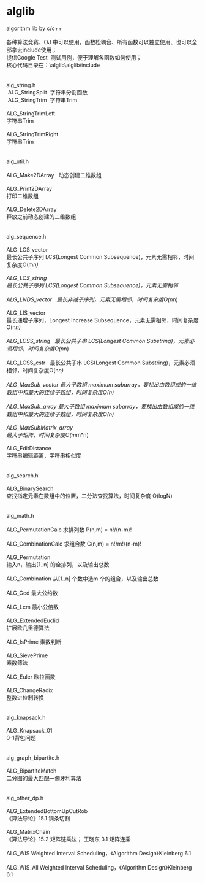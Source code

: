 # alglib
algorithm lib by c/c++<br />
<br />
各种算法竞赛、OJ 中可以使用，函数松耦合、所有函数可以独立使用、也可以全部拿去include使用；<br />
提供Google Test &nbsp;测试用例，便于理解各函数如何使用；<br />
核心代码目录在：\alglib\alglib\include<br />
<br />
<br />
alg_string.h<br />
<span style="white-space:pre">	</span>ALG_StringSplit <span style="white-space:pre">		</span>字符串分割函数<br />
<span style="white-space:pre">	</span>ALG_StringTrim <span style="white-space:pre">			</span>字符串Trim<br />
<span style="white-space:pre">	</span>ALG_StringTrimLeft<span style="white-space:pre">	</span>字符串Trim<br />
<span style="white-space:pre">	</span>ALG_StringTrimRight<span style="white-space:pre">	</span>字符串Trim<br />
<br />
<br />
alg_util.h<br />
<span style="white-space:pre">	</span>ALG_Make2DArray<span style="white-space:pre">		</span> &nbsp;动态创建二维数组<br />
<span style="white-space:pre">	</span>ALG_Print2DArray<span style="white-space:pre">		</span>打印二维数组<br />
<span style="white-space:pre">	</span>ALG_Delete2DArray<span style="white-space:pre">		</span>释放之前动态创建的二维数组<br />
<br />
<br />
alg_sequence.h<br />
<span style="white-space:pre">	</span>ALG_LCS_vector<span style="white-space:pre">			</span>最长公共子序列 LCS(Longest Common Subsequence)，元素无需相邻，时间复杂度O(m*n)<br />
<span style="white-space:pre">	</span>ALG_LCS_string<span style="white-space:pre">			</span>最长公共子序列 LCS(Longest Common Subsequence)，元素无需相邻<br />
<span style="white-space:pre">	</span>ALG_LNDS_vector<span style="white-space:pre">		</span> &nbsp;最长非减子序列，元素无需相邻，时间复杂度O(n*n)<br />
<span style="white-space:pre">	</span>ALG_LIS_vector<span style="white-space:pre">			</span>最长递增子序列，Longest Increase Subsequence，元素无需相邻，时间复杂度O(n*n)<br />
<span style="white-space:pre">	</span>ALG_LCSS_string<span style="white-space:pre">		</span> &nbsp;最长公共子串 LCS(Longest Common Substring)，元素必须相邻，时间复杂度O(n*n)<br />
<span style="white-space:pre">	</span>ALG_LCSS_cstr<span style="white-space:pre">			</span> &nbsp;最长公共子串 LCS(Longest Common Substring)，元素必须相邻，时间复杂度O(n*n)<br />
<span style="white-space:pre">	</span>ALG_MaxSub_vector<span style="white-space:pre">		</span>最大子数组 maximum subarray，要找出由数组成的一维数组中和最大的连续子数组，时间复杂度O(n)<br />
<span style="white-space:pre">	</span>ALG_MaxSub_array<span style="white-space:pre">		</span>最大子数组 maximum subarray，要找出由数组成的一维数组中和最大的连续子数组，时间复杂度O(n)<br />
<span style="white-space:pre">	</span>ALG_MaxSubMatrix_array<span style="white-space:pre">	</span>最大子矩阵，时间复杂度O(m*m*n)<br />
<span style="white-space:pre">	</span>ALG_EditDistance<span style="white-space:pre">		</span>字符串编辑距离，字符串相似度<br />
<br />
<br />
alg_search.h<br />
<span style="white-space:pre">	</span>ALG_BinarySearch<span style="white-space:pre">		</span>查找指定元素在数组中的位置，二分法查找算法，时间复杂度 O(logN)<br />
<br />
<br />
alg_math.h<br />
<span style="white-space:pre">	</span>ALG_PermutationCalc<span style="white-space:pre">	</span>求排列数 P(n,m) = n!/(n-m)!<br />
<span style="white-space:pre">	</span>ALG_CombinationCalc<span style="white-space:pre">	</span>求组合数 C(n,m) = n!/m!/(n-m)!<br />
<span style="white-space:pre">	</span>ALG_Permutation<span style="white-space:pre">		</span>输入n，输出[1..n] 的全排列，以及输出总数<br />
<span style="white-space:pre">	</span>ALG_Combination<span style="white-space:pre">		</span>从[1..n] 个数中选m 个的组合，以及输出总数<br />
<span style="white-space:pre">	</span>ALG_Gcd<span style="white-space:pre">				</span>最大公约数<br />
<span style="white-space:pre">	</span>ALG_Lcm<span style="white-space:pre">				</span>最小公倍数<br />
<span style="white-space:pre">	</span>ALG_ExtendedEuclid<span style="white-space:pre">		</span>扩展欧几里德算法<br />
<span style="white-space:pre">	</span>ALG_IsPrime<span style="white-space:pre">			</span>素数判断<br />
<span style="white-space:pre">	</span>ALG_SievePrime<span style="white-space:pre">			</span>素数筛法<br />
<span style="white-space:pre">	</span>ALG_Euler<span style="white-space:pre">				</span>欧拉函数<br />
<span style="white-space:pre">	</span>ALG_ChangeRadix<span style="white-space:pre">		</span>整数进位制转换<br />
<br />
<br />
alg_knapsack.h<br />
<span style="white-space:pre">	</span>ALG_Knapsack_01<span style="white-space:pre">		</span>0-1背包问题<br />
<br />
<br />
alg_graph_bipartite.h<br />
<span style="white-space:pre">	</span>ALG_BipartiteMatch<span style="white-space:pre">		</span>二分图的最大匹配—匈牙利算法<br />
<br />
<br />
alg_other_dp.h<br />
<span style="white-space:pre">	</span>ALG_ExtendedBottomUpCutRob<span style="white-space:pre">	</span>《算法导论》15.1 钢条切割<br />
<span style="white-space:pre">	</span>ALG_MatrixChain<span style="white-space:pre">				</span>《算法导论》15.2 矩阵链乘法； 王晓东 3.1 矩阵连乘<br />
<span style="white-space:pre">	</span>ALG_WIS<span style="white-space:pre">				</span>Weighted Interval Scheduling，《Algorithm Design》Kleinberg 6.1<br />
<span style="white-space:pre">	</span>ALG_WIS_All<span style="white-space:pre">			</span>Weighted Interval Scheduling，《Algorithm Design》Kleinberg 6.1<br />
